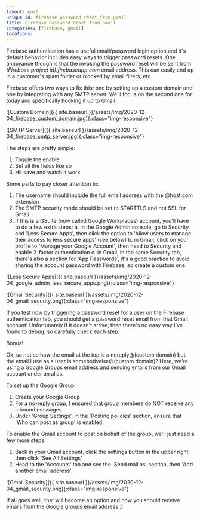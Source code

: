 ```yaml
---
layout: post
unique_id: firebase_password_reset_from_gmail
title: Firebase Password Reset from Gmail
categories: [firebase, gmail]
locations: 
---
```


Firebase authentication has a useful email/password login option and it's default behavior includes easy ways to trigger password resets.  One annoyance though is that the invoking the password reset will be sent from *(Firebase project id).firebaseapp.com* email address.  This can easily end up in a customer's spam folder or blocked by email filters, etc.

Firebase offers two ways to fix this; one by setting up a custom domain and one by integrating with any SMTP server.  We'll focus on the second one for today and specifically hooking it up to Gmail.

![Custom Domain]({{ site.baseurl }}/assets/img/2020-12-04_firebase_custom_domain.jpg){:class="img-responsive"}

![SMTP Server]({{ site.baseurl }}/assets/img/2020-12-04_firebase_smtp_server.jpg){:class="img-responsive"}

The steps are pretty simple:

1. Toggle the enable
2. Set all the fields like so
3. Hit save and watch it work

Some parts to pay closer attention to:
1. The username should include the full email address with the @host.com extension
2. The SMTP security mode should be set to STARTTLS and not SSL for Gmail
3. If this is a GSuite (now called Google Workplaces) account, you'll have to do a few extra steps:
  a. in the Google Admin console, go to Security and 'Less Secure Apps', then click the option to 'Allow users to manage their access to less secure apps' (see below)
  b. in Gmail, click on your profile to 'Manage your Google Account', then head to Security and enable 2-factor authentication
  c. in Gmail, in the same Security tab, there's also a section for 'App Passwords', it's a good practice to avoid sharing the account password with Firebase, so create a custom one

![Less Secure Apps]({{ site.baseurl }}/assets/img/2020-12-04_google_admin_less_secure_apps.png){:class="img-responsive"}

![Gmail Security]({{ site.baseurl }}/assets/img/2020-12-04_gmail_security.png){:class="img-responsive"}

If you test now by triggering a password reset for a user on the Firebase authentication tab, you should get a password reset email from that Gmail account!  Unfortunately if it doesn't arrive, then there's no easy way I've found to debug; so carefully check each step.

Bonus!

Ok, so notice how the email at the top is a noreply@(custom domain) but the email I use as a user is somebodyelse@(custom domain)?  Here, we're using a Google Groups email address and sending emails from our Gmail account under an alias.

To set up the Google Group:
1. Create your Google Group
2. For a no-reply group, I ensured that group members do NOT receive any inbound messages
3. Under 'Group Settings', in the 'Posting policies' section, ensure that 'Who can post as group' is enabled

To enable the Gmail account to post on behalf of the group, we'll just need a few more steps:
1. Back in your Gmail account, click the settings button in the upper right, then click 'See All Settings'
2. Head to the 'Accounts' tab and see the 'Send mail as' section, then 'Add another email address'

![Gmail Security]({{ site.baseurl }}/assets/img/2020-12-04_gmail_security.png){:class="img-responsive"}

If all goes well, that will become an option and now you should receive emails from the Google groups email address :)
